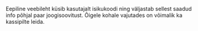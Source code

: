 Eepiline veebileht küsib kasutajalt isikukoodi ning väljastab sellest saadud info põhjal paar joogisoovitust. Õigele kohale vajutades on võimalik ka kassipilte leida.
